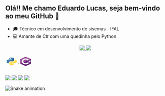 ## Olá!! Me chamo Eduardo Lucas, seja bem-vindo ao meu GitHub 👋
- 🎓 Técnico em desenvolvimento de sisemas - IFAL
- 💻 Amante de C# com uma quedinha pelo Python
<div align="center">
  <a href="https://github.com/luscas-nl">
  <img height="180em" src="https://github-readme-stats.vercel.app/api?username=luscas-nl&show_icons=true&theme=dracula&include_all_commits=true&count_private=true"/>
  <img height="180em" src="https://github-readme-stats.vercel.app/api/top-langs/?username=luscas-nl&layout=compact&langs_count=7&theme=dracula"/>
</div>
<div style="display: inline_block"><br>
  <img align="center" alt="Du-Python" height="30" width="40" src="https://raw.githubusercontent.com/devicons/devicon/master/icons/python/python-original.svg">
  <img align="center" alt="Du-Csharp" height="30" width="40" src="https://raw.githubusercontent.com/devicons/devicon/master/icons/csharp/csharp-original.svg">
</div>
  
##
  
<div> 
  <a href="https://instagram.com/luscas.nl" target="_blank"><img src="https://img.shields.io/badge/-Instagram-%23E4405F?style=for-the-badge&logo=instagram&logoColor=white" target="_blank"></a>
 <a href="https://discord.gg/" target="_blank"><img src="https://img.shields.io/badge/Discord-7289DA?style=for-the-badge&logo=discord&logoColor=white" target="_blank"></a> 
  <a href = "mailto:eduardol123azq@gmail.com"><img src="https://img.shields.io/badge/-Gmail-%23333?style=for-the-badge&logo=gmail&logoColor=white" target="_blank"></a>
  <a href="https://www.linkedin.com/" target="_blank"><img src="https://img.shields.io/badge/-LinkedIn-%230077B5?style=for-the-badge&logo=linkedin&logoColor=white" target="_blank"></a> 
 
  ![Snake animation](https://github.com/luscas-nl/luscas-nl/blob/output/github-contribution-grid-snake.svg)
 
</div>
